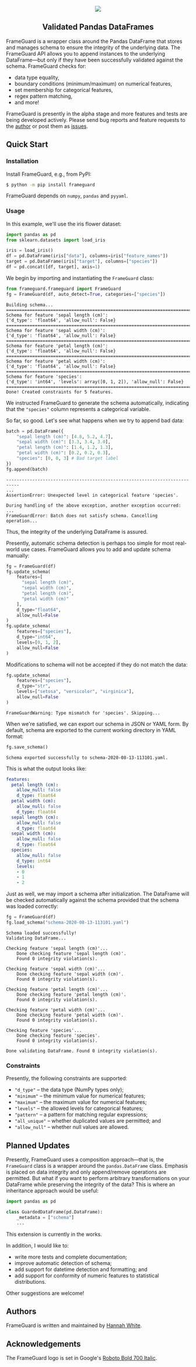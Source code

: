 <p align="center">
  <img src="https://raw.githubusercontent.com/hnnhvwht/frameguard/master/docs/img/frameguard-logo.png">
</p>

<h2 align="center">Validated Pandas DataFrames</h2>

FrameGuard is a wrapper class around the Pandas DataFrame that stores and manages schema to ensure the integrity of the underlying data. The FrameGuard API allows you to append instances to the underlying DataFrame&mdash;but only if they have been successfully validated against the schema. FrameGuard checks for:
- data type equality,
- boundary conditions (minimum/maximum) on numerical features,
- set membership for categorical features,
- regex pattern matching,
- and more!

FrameGuard is presently in the alpha stage and more features and tests are being developed actively. Please send bug reports and feature requests to the [author](mailto:hannah.white@tutanota.com) or post them as [issues](https://github.com/hnnhvwht/frameguard/issues).

## Quick Start

### Installation

Install FrameGuard, e.g., from PyPI:

```bash
$ python -m pip install frameguard
```

FrameGuard depends on `numpy`, `pandas` and `pyyaml`.

### Usage

In this example, we'll use the iris flower dataset:

```python
import pandas as pd
from sklearn.datasets import load_iris

iris = load_iris()
df = pd.DataFrame(iris["data"], columns=iris["feature_names"])
target = pd.DataFrame(iris["target"], columns=["species"])
df = pd.concat([df, target], axis=1)
```

We begin by importing and instantiating the `FrameGuard` class:

```python
from frameguard.frameguard import FrameGuard
fg = FrameGuard(df, auto_detect=True, categories=["species"])
```

```
Building schema...
=============================================================================
Schema for feature 'sepal length (cm)':
{'d_type': 'float64', 'allow_null': False}
=============================================================================
Schema for feature 'sepal width (cm)':
{'d_type': 'float64', 'allow_null': False}
=============================================================================
Schema for feature 'petal length (cm)':
{'d_type': 'float64', 'allow_null': False}
=============================================================================
Schema for feature 'petal width (cm)':
{'d_type': 'float64', 'allow_null': False}
=============================================================================
Schema for feature 'species':
{'d_type': 'int64', 'levels': array([0, 1, 2]), 'allow_null': False}
=============================================================================
Done! Created constraints for 5 features.

```

We instructed FrameGuard to generate the schema automatically, indicating that the `"species"` column represents a categorical variable.

So far, so good. Let's see what happens when we try to append bad data:

```python
batch = pd.DataFrame({
    "sepal length (cm)": [4.8, 5.2, 4.7],
    "sepal width (cm)": [3.3, 3.4, 3.0],
    "petal length (cm)": [1.4, 1.2, 1.3],
    "petal width (cm)": [0.2, 0.2, 0.3],
    "species": [0, 0, 3] # Bad target label
})
fg.append(batch)
```

```
---------------------------------------------------------------------------
...
AssertionError: Unexpected level in categorical feature 'species'.

During handling of the above exception, another exception occurred:
...
FrameGuardError: Batch does not satisfy schema. Cancelling operation...
```

Thus, the integrity of the underlying DataFrame is assured.

Presently, automatic schema detection is perhaps too simple for most real-world use cases. FrameGuard allows you to add and update schema manually:

```python
fg = FrameGuard(df)
fg.update_schema(
    features=[
      "sepal length (cm)",
      "sepal width (cm)",
      "petal length (cm)",
      "petal width (cm)"
    ],
    d_type="float64",
    allow_null=False
)
fg.update_schema(
    features=["species"],
    d_type="int64",
    levels=[0, 1, 2],
    allow_null=False
)
```

Modifications to schema will not be accepted if they do not match the data:

```python
fg.update_schema(
    features=["species"],
    d_type="str",
    levels=["setosa", "versicolor", "virginica"],
    allow_null=False
)
```

```
FrameGuardWarning: Type mismatch for 'species'. Skipping...
```

When we're satisfied, we can export our schema in JSON or YAML form. By default, schema are exported to the current working directory in YAML format:

```python
fg.save_schema()
```

```
Schema exported successfully to schema-2020-08-13-113101.yaml.
```

This is what the output looks like:

```yaml
features:
  petal length (cm):
    allow_null: false
    d_type: float64
  petal width (cm):
    allow_null: false
    d_type: float64
  sepal length (cm):
    allow_null: false
    d_type: float64
  sepal width (cm):
    allow_null: false
    d_type: float64
  species:
    allow_null: false
    d_type: int64
    levels:
    - 0
    - 1
    - 2
```

Just as well, we may import a schema after initialization. The DataFrame will be checked automatically against the schema provided that the schema was loaded correctly:

```python
fg = FrameGuard(df)
fg.load_schema("schema-2020-08-13-113101.yaml")
```

```
Schema loaded successfully!
Validating DataFrame...

Checking feature 'sepal length (cm)'...
	Done checking feature 'sepal length (cm)'.
	Found 0 integrity violation(s).

Checking feature 'sepal width (cm)'...
	Done checking feature 'sepal width (cm)'.
	Found 0 integrity violation(s).

Checking feature 'petal length (cm)'...
	Done checking feature 'petal length (cm)'.
	Found 0 integrity violation(s).

Checking feature 'petal width (cm)'...
	Done checking feature 'petal width (cm)'.
	Found 0 integrity violation(s).

Checking feature 'species'...
	Done checking feature 'species'.
	Found 0 integrity violation(s).

Done validating DataFrame. Found 0 integrity violation(s).
```

### Constraints

Presently, the following constraints are supported:
- `"d_type"` &ndash; the data type (NumPy types only);
- `"minimum"` &ndash; the minimum value for numerical features;
- `"maximum"` &ndash; the maximum value for numerical features;
- `"levels"` &ndash; the allowed levels for categorical features;
- `"pattern"` &ndash; a pattern for matching regular expressions;
- `"all_unique"` &ndash; whether duplicated values are permitted; and
- `"allow_null"` &ndash; whether null values are allowed.

## Planned Updates

Presently, FrameGuard uses a composition approach&mdash;that is, the `FrameGuard` class is a wrapper around the `pandas.DataFrame` class. Emphasis is placed on data integrity and only append/remove operations are permitted. But what if you want to perform arbitrary transformations on your DataFrame while preserving the integrity of the data? This is where an inheritance approach would be useful:

```python
import pandas as pd

class GuardedDataFrame(pd.DataFrame):
    _metadata = ["schema"]
    ...
```

This extension is currently in the works.

In addition, I would like to:

- write more tests and complete documentation;
- improve automatic detection of schema;
- add support for datetime detection and formatting; and
- add support for conformity of numeric features to statistical distributions.

Other suggestions are welcome!

## Authors

FrameGuard is written and maintained by [Hannah White](mailto:hannah.white@tutanota.com).

## Acknowledgements

The FrameGuard logo is set in Google's [Roboto Bold 700 Italic](https://fonts.google.com/specimen/Roboto).
